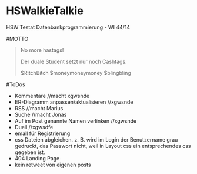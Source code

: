 # HSWalkieTalkie
HSW Testat Datenbankprogrammierung - WI 44/14

#MOTTO
> No more hastags!
>
>Der duale Student setzt nur
>noch Cashtags.
>
>$RitchBitch
>$moneymoneymoney
>$blingbling

#ToDos
* Kommentare //macht xgwsnde
* ER-Diagramm anpassen/aktualisieren //xgwsnde
* RSS        //macht Marius
* Suche      //macht Jonas
* Auf im Post genannte Namen verlinken //xgwsnde
* Duell      //xgwsdfe
* email für Registrierung
* css Dateien abgleichen. z. B. wird im Login der Benutzername grau gedruckt, das Passwort nicht, weil in Layout css ein entsprechendes css gegeben ist.
* 404 Landing Page
* kein retweet von eigenen posts
